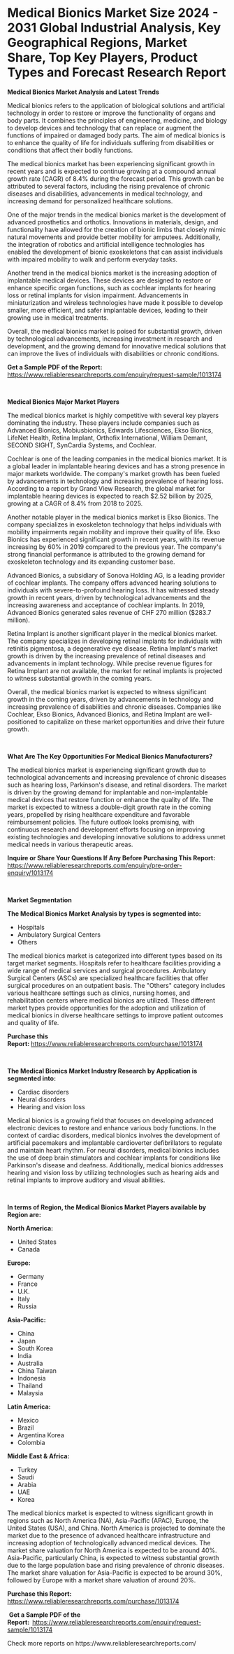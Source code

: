 <p><h1>Medical Bionics Market Size 2024 - 2031 Global Industrial Analysis, Key Geographical Regions, Market Share, Top Key Players, Product Types and Forecast Research Report</h1></p><p><strong>Medical Bionics Market Analysis and Latest Trends</strong></p>
<p><p>Medical bionics refers to the application of biological solutions and artificial technology in order to restore or improve the functionality of organs and body parts. It combines the principles of engineering, medicine, and biology to develop devices and technology that can replace or augment the functions of impaired or damaged body parts. The aim of medical bionics is to enhance the quality of life for individuals suffering from disabilities or conditions that affect their bodily functions.</p><p>The medical bionics market has been experiencing significant growth in recent years and is expected to continue growing at a compound annual growth rate (CAGR) of 8.4% during the forecast period. This growth can be attributed to several factors, including the rising prevalence of chronic diseases and disabilities, advancements in medical technology, and increasing demand for personalized healthcare solutions.</p><p>One of the major trends in the medical bionics market is the development of advanced prosthetics and orthotics. Innovations in materials, design, and functionality have allowed for the creation of bionic limbs that closely mimic natural movements and provide better mobility for amputees. Additionally, the integration of robotics and artificial intelligence technologies has enabled the development of bionic exoskeletons that can assist individuals with impaired mobility to walk and perform everyday tasks.</p><p>Another trend in the medical bionics market is the increasing adoption of implantable medical devices. These devices are designed to restore or enhance specific organ functions, such as cochlear implants for hearing loss or retinal implants for vision impairment. Advancements in miniaturization and wireless technologies have made it possible to develop smaller, more efficient, and safer implantable devices, leading to their growing use in medical treatments.</p><p>Overall, the medical bionics market is poised for substantial growth, driven by technological advancements, increasing investment in research and development, and the growing demand for innovative medical solutions that can improve the lives of individuals with disabilities or chronic conditions.</p></p>
<p><strong>Get a Sample PDF of the Report:&nbsp;</strong> <a href="https://www.reliableresearchreports.com/enquiry/request-sample/1013174">https://www.reliableresearchreports.com/enquiry/request-sample/1013174</a></p>
<p>&nbsp;</p>
<p><strong>Medical Bionics Major Market Players</strong></p>
<p><p>The medical bionics market is highly competitive with several key players dominating the industry. These players include companies such as Advanced Bionics, Mobiusbionics, Edwards Lifesciences, Ekso Bionics, LifeNet Health, Retina Implant, Orthofix International, William Demant, SECOND SIGHT, SynCardia Systems, and Cochlear.</p><p>Cochlear is one of the leading companies in the medical bionics market. It is a global leader in implantable hearing devices and has a strong presence in major markets worldwide. The company's market growth has been fueled by advancements in technology and increasing prevalence of hearing loss. According to a report by Grand View Research, the global market for implantable hearing devices is expected to reach $2.52 billion by 2025, growing at a CAGR of 8.4% from 2018 to 2025.</p><p>Another notable player in the medical bionics market is Ekso Bionics. The company specializes in exoskeleton technology that helps individuals with mobility impairments regain mobility and improve their quality of life. Ekso Bionics has experienced significant growth in recent years, with its revenue increasing by 60% in 2019 compared to the previous year. The company's strong financial performance is attributed to the growing demand for exoskeleton technology and its expanding customer base.</p><p>Advanced Bionics, a subsidiary of Sonova Holding AG, is a leading provider of cochlear implants. The company offers advanced hearing solutions to individuals with severe-to-profound hearing loss. It has witnessed steady growth in recent years, driven by technological advancements and the increasing awareness and acceptance of cochlear implants. In 2019, Advanced Bionics generated sales revenue of CHF 270 million ($283.7 million).</p><p>Retina Implant is another significant player in the medical bionics market. The company specializes in developing retinal implants for individuals with retinitis pigmentosa, a degenerative eye disease. Retina Implant's market growth is driven by the increasing prevalence of retinal diseases and advancements in implant technology. While precise revenue figures for Retina Implant are not available, the market for retinal implants is projected to witness substantial growth in the coming years.</p><p>Overall, the medical bionics market is expected to witness significant growth in the coming years, driven by advancements in technology and increasing prevalence of disabilities and chronic diseases. Companies like Cochlear, Ekso Bionics, Advanced Bionics, and Retina Implant are well-positioned to capitalize on these market opportunities and drive their future growth.</p></p>
<p>&nbsp;</p>
<p><strong>What Are The Key Opportunities For Medical Bionics Manufacturers?</strong></p>
<p><p>The medical bionics market is experiencing significant growth due to technological advancements and increasing prevalence of chronic diseases such as hearing loss, Parkinson's disease, and retinal disorders. The market is driven by the growing demand for implantable and non-implantable medical devices that restore function or enhance the quality of life. The market is expected to witness a double-digit growth rate in the coming years, propelled by rising healthcare expenditure and favorable reimbursement policies. The future outlook looks promising, with continuous research and development efforts focusing on improving existing technologies and developing innovative solutions to address unmet medical needs in various therapeutic areas.</p></p>
<p><strong>Inquire or Share Your Questions If Any Before Purchasing This Report:</strong> <a href="https://www.reliableresearchreports.com/enquiry/pre-order-enquiry/1013174">https://www.reliableresearchreports.com/enquiry/pre-order-enquiry/1013174</a></p>
<p>&nbsp;</p>
<p><strong>Market Segmentation</strong></p>
<p><strong>The Medical Bionics Market Analysis by types is segmented into:</strong></p>
<p><ul><li>Hospitals</li><li>Ambulatory Surgical Centers</li><li>Others</li></ul></p>
<p><p>The medical bionics market is categorized into different types based on its target market segments. Hospitals refer to healthcare facilities providing a wide range of medical services and surgical procedures. Ambulatory Surgical Centers (ASCs) are specialized healthcare facilities that offer surgical procedures on an outpatient basis. The "Others" category includes various healthcare settings such as clinics, nursing homes, and rehabilitation centers where medical bionics are utilized. These different market types provide opportunities for the adoption and utilization of medical bionics in diverse healthcare settings to improve patient outcomes and quality of life.</p></p>
<p><strong>Purchase this Report:&nbsp;</strong><a href="https://www.reliableresearchreports.com/purchase/1013174">https://www.reliableresearchreports.com/purchase/1013174</a></p>
<p>&nbsp;</p>
<p><strong>The Medical Bionics Market Industry Research by Application is segmented into:</strong></p>
<p><ul><li>Cardiac disorders</li><li>Neural disorders</li><li>Hearing and vision loss</li></ul></p>
<p><p>Medical bionics is a growing field that focuses on developing advanced electronic devices to restore and enhance various body functions. In the context of cardiac disorders, medical bionics involves the development of artificial pacemakers and implantable cardioverter defibrillators to regulate and maintain heart rhythm. For neural disorders, medical bionics includes the use of deep brain stimulators and cochlear implants for conditions like Parkinson's disease and deafness. Additionally, medical bionics addresses hearing and vision loss by utilizing technologies such as hearing aids and retinal implants to improve auditory and visual abilities.</p></p>
<p>&nbsp;</p>
<p><strong>In terms of Region, the Medical Bionics Market Players available by Region are:</strong></p>
<p>
    <p> <strong> North America: </strong>
        <ul>
            <li>United States</li>
            <li>Canada</li>
        </ul>
        </p> 
    <p> <strong> Europe: </strong>
        <ul>
            <li>Germany</li>
            <li>France</li>
            <li>U.K.</li>
            <li>Italy</li>
            <li>Russia</li>
        </ul>
        </p> 
    <p> <strong> Asia-Pacific: </strong>
        <ul>
            <li>China</li>
            <li>Japan</li>
            <li>South Korea</li>
            <li>India</li>
            <li>Australia</li>
            <li>China Taiwan</li>
            <li>Indonesia</li>
            <li>Thailand</li>
            <li>Malaysia</li>
        </ul>
        </p> 
    <p> <strong> Latin America: </strong>
        <ul>
            <li>Mexico</li>
            <li>Brazil</li>
            <li>Argentina Korea</li>
            <li>Colombia</li>
        </ul>
        </p> 
    <p> <strong> Middle East & Africa: </strong>
        <ul>
            <li>Turkey</li>
            <li>Saudi</li>
            <li>Arabia</li>
            <li>UAE</li>
            <li>Korea</li>
        </ul>
    </p>
    </p>
<p><p>The medical bionics market is expected to witness significant growth in regions such as North America (NA), Asia-Pacific (APAC), Europe, the United States (USA), and China. North America is projected to dominate the market due to the presence of advanced healthcare infrastructure and increasing adoption of technologically advanced medical devices. The market share valuation for North America is expected to be around 40%. Asia-Pacific, particularly China, is expected to witness substantial growth due to the large population base and rising prevalence of chronic diseases. The market share valuation for Asia-Pacific is expected to be around 30%, followed by Europe with a market share valuation of around 20%.</p></p>
<p><strong>Purchase this Report: </strong><a href="https://www.reliableresearchreports.com/purchase/1013174">https://www.reliableresearchreports.com/purchase/1013174</a></p>
<p>&nbsp;<strong>Get a Sample PDF of the Report:&nbsp;&nbsp;</strong><a href="https://www.reliableresearchreports.com/enquiry/request-sample/1013174">https://www.reliableresearchreports.com/enquiry/request-sample/1013174</a></p>
<p><strong></strong></p>
<p>Check more reports on https://www.reliableresearchreports.com/</p>
